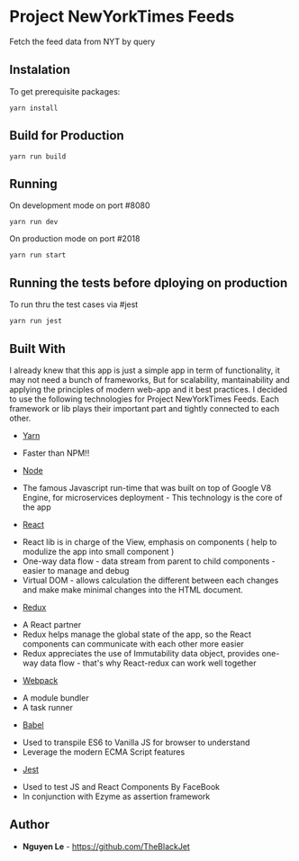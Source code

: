 # Project NewYorkTimes Feeds

Fetch the feed data from NYT by query

## Instalation

To get prerequisite packages:

```
yarn install
```
## Build for Production

```
yarn run build
```

## Running

On development mode on port #8080

```
yarn run dev
```

On production mode on port #2018

```
yarn run start
```

## Running the tests before dploying on production

To run thru the test cases via #jest

```
yarn run jest
```

## Built With

I already knew that this app is just a simple app in term of functionality, it may not need a bunch of frameworks, 
But for scalability, mantainability and applying the principles of modern web-app and it best practices.
I decided to use the following technologies for Project NewYorkTimes Feeds.
Each framework or lib plays their important part and tightly connected to each other.

* [Yarn](https://yarnpkg.com/lang/en/) 
- Faster than NPM!!
* [Node](https://nodejs.org/en/) 
- The famous Javascript run-time that was built on top of Google V8 Engine, for microservices deployment - This technology is the core of the app
* [React](https://reactjs.org/)
- React lib is in charge of the View, emphasis on components ( help to modulize the app into small component )
- One-way data flow - data stream from parent to child components - easier to manage and debug 
- Virtual DOM - allows calculation the different between each changes and make make minimal changes into the HTML document. 
* [Redux](https://redux.js.org/)
- A React partner
- Redux helps manage the global state of the app, so the React components can communicate with each other more easier
- Redux appreciates the use of Immutability data object, provides one-way data flow - that's why React-redux can work well together
* [Webpack](https://webpack.js.org/)
- A module bundler
- A task runner
* [Babel](https://babeljs.io/) 
- Used to transpile ES6 to Vanilla JS for browser to understand
- Leverage the modern ECMA Script features
* [Jest](https://facebook.github.io/jest/) 
- Used to test JS and React Components By FaceBook
- In conjunction with Ezyme as assertion framework


## Author

* **Nguyen Le** - https://github.com/TheBlackJet

